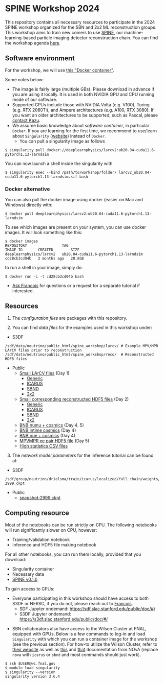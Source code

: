 # SPINE Workshop 2024

This repository contains all necessary resources to participate in the 2024 SPINE workshop organized for the SBN and 2x2 ML reconstruction groups. This workshop aims to train new comers to use [SPINE](https://github.com/DeepLearnPhysics/spine), our machine-learning-based particle imaging detector reconstruction chain. You can find the workshop agenda [here](https://indico.slac.stanford.edu/event/8926/).

## Software environment

For the workshop, we will use [this "Docker container"](https://hub.docker.com/layers/deeplearnphysics/larcv2/ub20.04-cuda11.6-pytorch1.13-larndsim/images/sha256-afe799e39e2000949f3f247ab73fe70039fb411cb301cb3c78678b68c22e37fb?context=explore).

Some notes below:

* The image is fairly large (multiple GBs). Please download in advance if you are using it locally. It is used in both NVIDIA GPU and CPU running mode of our software.
* Supported GPUs include those with NVIDIA Volta (e.g. V100), Turing (e.g. RTX 2080Ti), and Ampere architectures (e.g. A100, RTX 3080). If you want an older architectures to be supported, such as Pascal, please [contact Kazu](mailto:kterao@slac.stanford.edu).
* We assume basic knowledge about _software container_, in particular `Docker`. If you are learning for the first time, we recommend to use/learn about `Singularity` ([website](https://singularity.hpcng.org/)) instead of `Docker`.
    * You can pull a singularity image as follows
```shell
$ singularity pull docker://deeplearnphysics/larcv2:ub20.04-cuda11.6-pytorch1.13-larndsim
```

You can now launch a shell inside the singularity with
```shell
$ singularity exec --bind /path/to/workshop/folder/ larcv2_ub20.04-cuda11.6-pytorch1.13-larndsim.sif bash
```

### Docker alternative

You can also pull the docker image using docker (easier on Mac and Windows) directly with:
```shell
$ docker pull deeplearnphysics/larcv2:ub20.04-cuda11.6-pytorch1.13-larndsim
```
To see which images are present on your system, you can use docker images. It will look something like this:
```shell
$ docker images
REPOSITORY                TAG                                     IMAGE ID       CREATED        SIZE
deeplearnphysics/larcv2   ub20.04-cuda11.6-pytorch1.13-larndsim   cd28cb3cd04b   2 months ago   20.8GB
```
to run a shell in your image, simply do:
```shell
$ docker run -i -t cd28cb3cd04b bash
```

* [Ask Francois](mailto:drielsma@slac.stanford.edu) for questions or a request for a separate tutorial if interested.

## Resources

1. The *configuration files* are packages with this repository.

2. You can find *data files* for the examples used in this workshop under:
- S3DF
```shell
/sdf/data/neutrino/public_html/spine_workshop/larcv/ # Example MPV/MPR LArCV files prior to reconstruction
/sdf/data/neutrino/public_html/spine_workshop/reco/  # Reconstructed HDF5 files
```
- Public
  - [Small LArCV files](https://s3df.slac.stanford.edu/data/neutrino/spine_workshop/larcv/) (Day 1)
    - [Generic](https://s3df.slac.stanford.edu/data/neutrino/spine_workshop/larcv/generic_small.root)
    - [ICARUS](https://s3df.slac.stanford.edu/data/neutrino/spine_workshop/larcv/icarus_small.root)
    - [SBND](https://s3df.slac.stanford.edu/data/neutrino/spine_workshop/larcv/sbnd_small.root)
    - [2x2](https://s3df.slac.stanford.edu/data/neutrino/spine_workshop/larcv/2x2_small.root)
  - [Small corresponding reconstructed HDF5 files](https://s3df.slac.stanford.edu/data/neutrino/spine_workshop/reco/) (Day 2)
    - [Generic](https://s3df.slac.stanford.edu/data/neutrino/spine_workshop/reco/generic_small_spine.h5)
    - [ICARUS](https://s3df.slac.stanford.edu/data/neutrino/spine_workshop/reco/icarus_small_spine.h5)
    - [SBND](https://s3df.slac.stanford.edu/data/neutrino/spine_workshop/reco/sbnd_small_spine.h5)
    - [2x2](https://s3df.slac.stanford.edu/data/neutrino/spine_workshop/reco/2x2_small_spine.h5)
  - [BNB numu + cosmics](https://drive.google.com/file/d/13zSSXzWO1rsigWirtcp2vjU3EWFV4CAy/view?usp=sharing) (Day 4, 5)
  - [BNB intime cosmics](https://drive.google.com/file/d/1qBDUmCPjSsNi_SW6L6tWduPSFcBQaTMW/view?usp=sharing) (Day 4)
  - [BNB nue + cosmics](https://drive.google.com/file/d/1TwEgVMGXB8ZbrW2tdBcWFrIx4A0YTcj8/view?usp=drive_link) (Day 4)
  - [MPVMPR ee pair HDF5 file](https://drive.google.com/file/d/13x0seDs9ekQ6mwcnxUGkWJpwsis9DVRL/view?usp=sharing) (Day 5)
  - [High statistics CSV files](https://drive.google.com/drive/folders/1inRAzgCXSHEW-WAE1M25UTot_j7qioaO?usp=sharing)

3. The *network model parameters* for the inference tutorial can be found at:
- S3DF
```shell
/sdf/group/neutrino/drielsma/train/icarus/localized/full_chain/weights/full_chain/grappa_inter_nomlp/snapshot-2999.ckpt
```
- Public
  - [snapshot-2999.ckpt](https://drive.google.com/file/d/1jKcNHWSk-MgyRM7fqQF8Tsgb5VCadKbR/view?usp=sharing)

## Computing resource
Most of the notebooks can be run strictly on CPU. The following notebooks will run significantly slower on CPU, however:
- Training/validation notebook
- Inference and HDF5 file making notebook

For all other notebooks, you can run them locally, provided that you download:
- Singularity container
- Necessary data
- [SPINE v0.1.0](https://github.com/DeepLearnPhysics/spine)

To gain access to GPUs:
- Everyone participating in this workshop should have access to both S3DF or NERSC, if you do not, please reach out to [Francois](mailto:drielsma@slac.stanford.edu).
  - SDF Jupyter ondemand: https://sdf.slac.stanford.edu/public/doc/#/
  - S3DF Jupyter ondemand: https://s3df.slac.stanford.edu/public/doc/#/

* SBN collaborators also have access to the Wilson Cluster at FNAL, equipped with GPUs. Below is a few commands to log-in and load `Singularity` with which you can run a container image for the workshop (see the previous section). For how-to utilize the Wilson Cluster, refer to [their website](https://computing.fnal.gov/wilsoncluster/slurm-job-scheduler/) as well as [this](https://cdcvs.fnal.gov/redmine/projects/nova_reconstruction/wiki/The_Wilson_Cluster) and [that](https://cdcvs.fnal.gov/redmine/projects/nova_reconstruction/wiki/Step-by-step_guide_to_running_on_the_WC) documentation from NOvA (replace `nova` with `icarus` or `sbnd` and most commands should just work).

```shell
$ ssh $USER@wc.fnal.gov
$ module load singularity
$ singularity --version
singularity version 3.6.4
```
